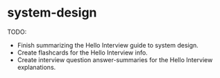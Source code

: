 # system-design

TODO:
- Finish summarizing the Hello Interview guide to system design.
- Create flashcards for the Hello Interview info.
- Create interview question answer-summaries for the Hello Interview explanations.


